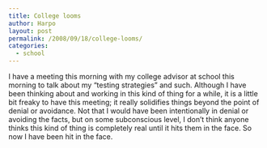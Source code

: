 ```yaml
---
title: College looms
author: Harpo
layout: post
permalink: /2008/09/18/college-looms/
categories:
  - school
---
```

I have a meeting this morning with my college advisor at school this morning to talk about my &#8220;testing strategies&#8221; and such. Although I have been thinking about and working in this kind of thing for a while, it is a little bit freaky to have this meeting; it really solidifies things beyond the point of denial or avoidance. Not that I would have been intentionally in denial or avoiding the facts, but on some subconscious level, I don&#8217;t think anyone thinks this kind of thing is completely real until it hits them in the face. So now I have been hit in the face.